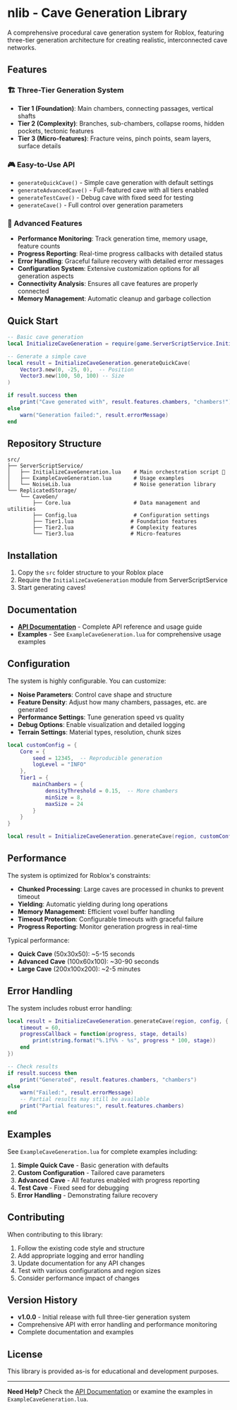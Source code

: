 # nlib - Cave Generation Library

A comprehensive procedural cave generation system for Roblox, featuring three-tier generation architecture for creating realistic, interconnected cave networks.

## Features

### 🏗️ Three-Tier Generation System
- **Tier 1 (Foundation)**: Main chambers, connecting passages, vertical shafts
- **Tier 2 (Complexity)**: Branches, sub-chambers, collapse rooms, hidden pockets, tectonic features
- **Tier 3 (Micro-features)**: Fracture veins, pinch points, seam layers, surface details

### 🎮 Easy-to-Use API
- `generateQuickCave()` - Simple cave generation with default settings
- `generateAdvancedCave()` - Full-featured cave with all tiers enabled
- `generateTestCave()` - Debug cave with fixed seed for testing
- `generateCave()` - Full control over generation parameters

### 🔧 Advanced Features
- **Performance Monitoring**: Track generation time, memory usage, feature counts
- **Progress Reporting**: Real-time progress callbacks with detailed status
- **Error Handling**: Graceful failure recovery with detailed error messages
- **Configuration System**: Extensive customization options for all generation aspects
- **Connectivity Analysis**: Ensures all cave features are properly connected
- **Memory Management**: Automatic cleanup and garbage collection

## Quick Start

```lua
-- Basic cave generation
local InitializeCaveGeneration = require(game.ServerScriptService.InitializeCaveGeneration)

-- Generate a simple cave
local result = InitializeCaveGeneration.generateQuickCave(
    Vector3.new(0, -25, 0),  -- Position
    Vector3.new(100, 50, 100) -- Size
)

if result.success then
    print("Cave generated with", result.features.chambers, "chambers!")
else
    warn("Generation failed:", result.errorMessage)
end
```

## Repository Structure

```
src/
├── ServerScriptService/
│   ├── InitializeCaveGeneration.lua    # Main orchestration script 🚀
│   ├── ExampleCaveGeneration.lua       # Usage examples
│   └── NoiseLib.lua                    # Noise generation library
└── ReplicatedStorage/
    └── CaveGen/
        ├── Core.lua                    # Data management and utilities
        ├── Config.lua                  # Configuration settings
        ├── Tier1.lua                  # Foundation features
        ├── Tier2.lua                  # Complexity features
        └── Tier3.lua                  # Micro-features
```

## Installation

1. Copy the `src` folder structure to your Roblox place
2. Require the `InitializeCaveGeneration` module from ServerScriptService
3. Start generating caves!

## Documentation

- **[API Documentation](CAVE_GENERATION_API.md)** - Complete API reference and usage guide
- **Examples** - See `ExampleCaveGeneration.lua` for comprehensive usage examples

## Configuration

The system is highly configurable. You can customize:

- **Noise Parameters**: Control cave shape and structure
- **Feature Density**: Adjust how many chambers, passages, etc. are generated
- **Performance Settings**: Tune generation speed vs quality
- **Debug Options**: Enable visualization and detailed logging
- **Terrain Settings**: Material types, resolution, chunk sizes

```lua
local customConfig = {
    Core = {
        seed = 12345,  -- Reproducible generation
        logLevel = "INFO"
    },
    Tier1 = {
        mainChambers = {
            densityThreshold = 0.15,  -- More chambers
            minSize = 8,
            maxSize = 24
        }
    }
}

local result = InitializeCaveGeneration.generateCave(region, customConfig)
```

## Performance

The system is optimized for Roblox's constraints:

- **Chunked Processing**: Large caves are processed in chunks to prevent timeout
- **Yielding**: Automatic yielding during long operations
- **Memory Management**: Efficient voxel buffer handling
- **Timeout Protection**: Configurable timeouts with graceful failure
- **Progress Reporting**: Monitor generation progress in real-time

Typical performance:
- **Quick Cave** (50x30x50): ~5-15 seconds
- **Advanced Cave** (100x60x100): ~30-90 seconds
- **Large Cave** (200x100x200): ~2-5 minutes

## Error Handling

The system includes robust error handling:

```lua
local result = InitializeCaveGeneration.generateCave(region, config, {
    timeout = 60,
    progressCallback = function(progress, stage, details)
        print(string.format("%.1f%% - %s", progress * 100, stage))
    end
})

-- Check results
if result.success then
    print("Generated", result.features.chambers, "chambers")
else
    warn("Failed:", result.errorMessage)
    -- Partial results may still be available
    print("Partial features:", result.features.chambers)
end
```

## Examples

See `ExampleCaveGeneration.lua` for complete examples including:

1. **Simple Quick Cave** - Basic generation with defaults
2. **Custom Configuration** - Tailored cave parameters  
3. **Advanced Cave** - All features enabled with progress reporting
4. **Test Cave** - Fixed seed for debugging
5. **Error Handling** - Demonstrating failure recovery

## Contributing

When contributing to this library:

1. Follow the existing code style and structure
2. Add appropriate logging and error handling
3. Update documentation for any API changes
4. Test with various configurations and region sizes
5. Consider performance impact of changes

## Version History

- **v1.0.0** - Initial release with full three-tier generation system
- Comprehensive API with error handling and performance monitoring
- Complete documentation and examples

## License

This library is provided as-is for educational and development purposes.

---

**Need Help?** Check the [API Documentation](CAVE_GENERATION_API.md) or examine the examples in `ExampleCaveGeneration.lua`.